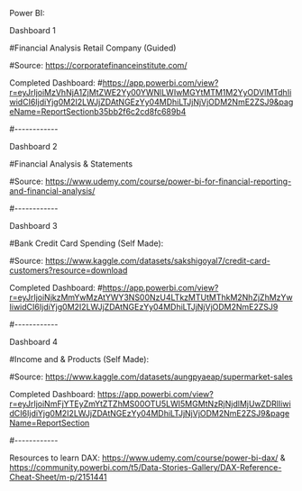 Power BI:

Dashboard 1 

#Financial Analysis Retail Company (Guided)

#Source: https://corporatefinanceinstitute.com/ 

Completed Dashboard: 
#https://app.powerbi.com/view?r=eyJrIjoiMzVhNjA1ZjMtZWE2Yy00YWNlLWIwMGYtMTM1M2YyODVlMTdhIiwidCI6IjdiYjg0M2I2LWJjZDAtNGEzYy04MDhiLTJjNjVjODM2NmE2ZSJ9&pageName=ReportSectionb35bb2f6c2cd8fc689b4 

#------------

Dashboard 2

#Financial Analysis & Statements

#Source: https://www.udemy.com/course/power-bi-for-financial-reporting-and-financial-analysis/

#------------

Dashboard 3 

#Bank Credit Card Spending (Self Made): 

#Source: https://www.kaggle.com/datasets/sakshigoyal7/credit-card-customers?resource=download 

Completed Dashboard: 
#https://app.powerbi.com/view?r=eyJrIjoiNjkzMmYwMzAtYWY3NS00NzU4LTkzMTUtMThkM2NhZjZhMzYwIiwidCI6IjdiYjg0M2I2LWJjZDAtNGEzYy04MDhiLTJjNjVjODM2NmE2ZSJ9 

#------------

Dashboard 4

#Income and & Products (Self Made):

#Source: https://www.kaggle.com/datasets/aungpyaeap/supermarket-sales 

Completed Dashboard:
https://app.powerbi.com/view?r=eyJrIjoiNmFjYTEyZmYtZTZhMS00OTU5LWI5MGMtNzRjNjdlMjUwZDRlIiwidCI6IjdiYjg0M2I2LWJjZDAtNGEzYy04MDhiLTJjNjVjODM2NmE2ZSJ9&pageName=ReportSection

#------------

Resources to learn DAX: https://www.udemy.com/course/power-bi-dax/ & https://community.powerbi.com/t5/Data-Stories-Gallery/DAX-Reference-Cheat-Sheet/m-p/2151441
